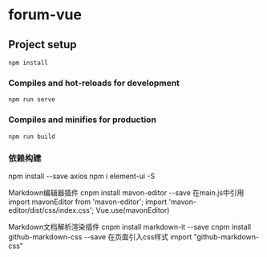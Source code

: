 # forum-vue

## Project setup
```
npm install
```

### Compiles and hot-reloads for development
```
npm run serve
```

### Compiles and minifies for production
```
npm run build
```

### 依赖构建
npm install --save axios
npm i element-ui -S

Markdown编辑器插件
cnpm install mavon-editor --save
在main.js中引用
import mavonEditor from 'mavon-editor';
import 'mavon-editor/dist/css/index.css';
Vue.use(mavonEditor)

Markdown文档解析渲染插件
cnpm install markdown-it --save
cnpm install github-markdown-css --save
在页面引入css样式
import "github-markdown-css"